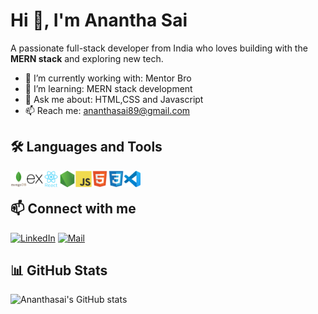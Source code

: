 # Hi 👋, I'm Anantha Sai

A passionate full-stack developer from India who loves building with the **MERN stack** and exploring new tech.

- 🔭 I’m currently working with: Mentor Bro 
- 🌱 I’m learning: MERN stack development
- 💬 Ask me about: HTML,CSS and Javascript
- 📫 Reach me: ananthasai89@gmail.com

## 🛠️ Languages and Tools
<img align="left" alt="MongoDB" width="26px" src="https://raw.githubusercontent.com/devicons/devicon/master/icons/mongodb/mongodb-original-wordmark.svg" />
<img align="left" alt="Express" width="26px" src="https://raw.githubusercontent.com/devicons/devicon/master/icons/express/express-original.svg" />
<img align ="left" alt="Reactjs" width="26px"
src="https://raw.githubusercontent.com/devicons/devicon/master/icons/react/react-original-wordmark.svg" />
<img align="left" alt="Node.js" width="26px" src="https://raw.githubusercontent.com/devicons/devicon/master/icons/nodejs/nodejs-original.svg" />
<img align="left" alt="JavaScript" width="26px" src="https://raw.githubusercontent.com/devicons/devicon/master/icons/javascript/javascript-original.svg" />
<img align="left" alt="HTML5" width="26px" src="https://raw.githubusercontent.com/devicons/devicon/master/icons/html5/html5-original.svg" />
<img align="left" alt="CSS3" width="26px" src="https://raw.githubusercontent.com/devicons/devicon/master/icons/css3/css3-original.svg" />
<img align="left" alt="VSCode" width="26px" src="https://raw.githubusercontent.com/devicons/devicon/master/icons/vscode/vscode-original.svg" />

<br/>

## 📫 Connect with me
[![LinkedIn](https://img.shields.io/badge/LinkedIn-blue?style=for-the-badge&logo=linkedin)](https://linkedin.com/in/ananthasaijr/)
[![Mail](https://img.shields.io/badge/Gmail-red?style=for-the-badge&logo=gmail&logoColor=white)](mailto:ananthasai89@gmail.com)

## 📊 GitHub Stats

![Ananthasai's GitHub stats](https://github-readme-stats.vercel.app/api?username=ananthasaimanu&show_icons=true&theme=radical)
